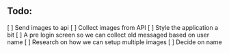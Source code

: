 ## Todo:
[ ] Send images to api
[ ] Collect images from API
[ ] Style the application a bit
[ ] A pre login screen so we can collect old messaged based on user name
[ ] Research on how we can setup multiple images
[ ] Decide on name  